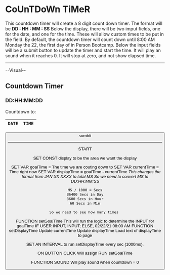 # CoUnTDoWn TiMeR

This countdown timer will create a 8 digit count down timer.
The format will be **DD : HH : MM : SS**
Below the display, there will be two imput fields, one for the date, and one for the time.
These will allow custom times to be put in the field.
By default, the countdown timer will count down until 8:00 AM Monday the 22, the first day of in Person Bootcamp.
Below the input fields will be a submit button to update the timer and start the time.
It will play an sound when it reaches 0.
It will stop at zero, and not show elapsed time.

----

--Visual--

## Countdown Timer

### **DD:HH:MM:DD**


Countdown to:

| `DATE` | `TIME` |
|--- | --- |

<button>sumbit</buttom>

---

START

SET CONST display to be the area we want the display

SET VAR goalTime = The time we are couting down to
SET VAR currentTime = Time right now
SET VAR displayTime = goalTime - currentTime
    *This changes the format from JAN XX XXXX to total MS*
    *So we need to convert MS to DD:HH:MM:SS*

    MS / 1000 = Secs
    86400 Secs in Day
    3600 Secs in Hour
    60 Secs in Min

    So we need to see how many times 

FUNCTION setGoalTime
    This will run the logic to determine the INPUT for goalTime
    IF USER INPUT, INPUT; ELSE, 02/22/21 08:00 AM
FUNCTION setDisplayTime
    Update currentTime
    Update displayTime
    Load text of displayTime to page

SET AN INTERVAL to run setDisplayTime every sec (1000ms).

ON BUTTON CLICK
    Will assign RUN setGoalTime

FUNCTION SOUND
    Will play sound when countdown = 0